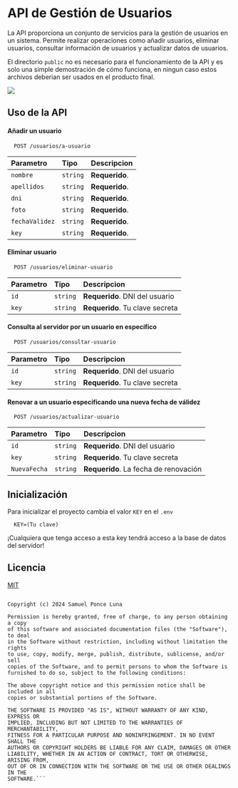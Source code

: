 
# API de Gestión de Usuarios

La API proporciona un conjunto de servicios para la gestión de usuarios en un sistema. Permite realizar operaciones como añadir usuarios, eliminar usuarios, consultar información de usuarios y actualizar datos de usuarios.

El directorio ```public``` no es necesario para el funcionamiento de la API y es solo una simple demostración de cómo funciona, en ningun caso estos archivos deberian ser usados en el producto final.

![](https://texno.blog/upload/blogs/crud-nedir-63860e31bc555.png)




## Uso de la API

#### Añadir un usuario
```http
  POST /usuarios/a-usuario
```

| Parametro | Tipo     | Descripcion              |
| :-------- | :------- | :------------------------- |
| `nombre` | `string` | **Requerido**.|
| `apellidos` | `string` | **Requerido**.||
| `dni` | `string` | **Requerido**.|
| `foto` | `string` | **Requerido**.|
| `fechaValidez` | `string` | **Requerido**.|
| `key` | `string` | **Requerido**.|



#### Eliminar usuario

```http
  POST /usuarios/eliminar-usuario
```

| Parametro | Tipo     | Descripcion                       |
| :-------- | :------- | :-------------------------------- |
| `id`      | `string` | **Requerido**.  DNI del usuario|
| `key`      | `string` | **Requerido**.  Tu clave secreta|

#### Consulta al servidor por un usuario en específico

```http
  POST /usuarios/consultar-usuario
```

| Parametro | Tipo     | Descripcion                      |
| :-------- | :------- | :-------------------------------- |
| `id`      | `string` | **Requerido**.  DNI del usuario|
| `key`      | `string` | **Requerido**.  Tu clave secreta|

#### Renovar a un usuario especificando una nueva fecha de válidez

```http
  POST /usuarios/actualizar-usuario
```

| Parametro | Tipo     | Descripcion                       |
| :-------- | :------- | :-------------------------------- |
| `id`      | `string` | **Requerido**.  DNI del usuario|
| `key`      | `string` | **Requerido**.  Tu clave secreta|
| `NuevaFecha`      | `string` | **Requerido**.  La fecha de renovación|



## Inicialización

Para inicializar el proyecto cambia el valor ```KEY``` en el ```.env```

``` .env
  KEY=(Tu clave)
```

¡Cualquiera que tenga acceso a esta key tendrá acceso a la base de datos del servidor!
    
## Licencia

[MIT](https://choosealicense.com/licenses/mit/)

```MIT License

Copyright (c) 2024 Samuel Ponce Luna

Permission is hereby granted, free of charge, to any person obtaining a copy
of this software and associated documentation files (the "Software"), to deal
in the Software without restriction, including without limitation the rights
to use, copy, modify, merge, publish, distribute, sublicense, and/or sell
copies of the Software, and to permit persons to whom the Software is
furnished to do so, subject to the following conditions:

The above copyright notice and this permission notice shall be included in all
copies or substantial portions of the Software.

THE SOFTWARE IS PROVIDED "AS IS", WITHOUT WARRANTY OF ANY KIND, EXPRESS OR
IMPLIED, INCLUDING BUT NOT LIMITED TO THE WARRANTIES OF MERCHANTABILITY,
FITNESS FOR A PARTICULAR PURPOSE AND NONINFRINGEMENT. IN NO EVENT SHALL THE
AUTHORS OR COPYRIGHT HOLDERS BE LIABLE FOR ANY CLAIM, DAMAGES OR OTHER
LIABILITY, WHETHER IN AN ACTION OF CONTRACT, TORT OR OTHERWISE, ARISING FROM,
OUT OF OR IN CONNECTION WITH THE SOFTWARE OR THE USE OR OTHER DEALINGS IN THE
SOFTWARE.```



